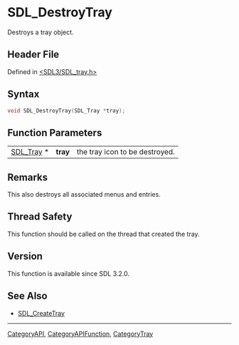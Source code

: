 # SDL_DestroyTray

Destroys a tray object.

## Header File

Defined in [<SDL3/SDL_tray.h>](https://github.com/libsdl-org/SDL/blob/main/include/SDL3/SDL_tray.h)

## Syntax

```c
void SDL_DestroyTray(SDL_Tray *tray);
```

## Function Parameters

|                        |          |                                |
| ---------------------- | -------- | ------------------------------ |
| [SDL_Tray](SDL_Tray) * | **tray** | the tray icon to be destroyed. |

## Remarks

This also destroys all associated menus and entries.

## Thread Safety

This function should be called on the thread that created the tray.

## Version

This function is available since SDL 3.2.0.

## See Also

- [SDL_CreateTray](SDL_CreateTray)

----
[CategoryAPI](CategoryAPI), [CategoryAPIFunction](CategoryAPIFunction), [CategoryTray](CategoryTray)

